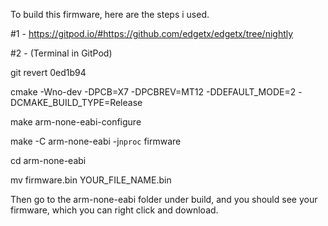 To build this firmware, here are the steps i used.

#1 - https://gitpod.io/#https://github.com/edgetx/edgetx/tree/nightly



#2 - (Terminal in GitPod)

git revert 0ed1b94

cmake -Wno-dev -DPCB=X7 -DPCBREV=MT12 -DDEFAULT_MODE=2 -DCMAKE_BUILD_TYPE=Release

make arm-none-eabi-configure

make -C arm-none-eabi -j`nproc` firmware

cd arm-none-eabi

mv firmware.bin YOUR_FILE_NAME.bin

Then go to the arm-none-eabi folder under build, and you should see your firmware, which you can right click and download.
